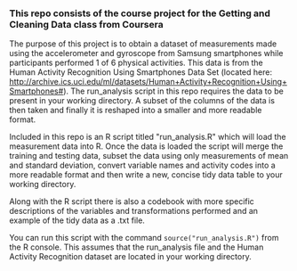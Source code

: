 ### This repo consists of the course project for the Getting and Cleaning Data class from Coursera

The purpose of this project is to obtain a dataset of measurements made using the accelerometer and gyroscope from Samsung smartphones while participants performed 1 of 6 physical activities. This data is from the Human Activity Recognition Using Smartphones Data Set (located here: http://archive.ics.uci.edu/ml/datasets/Human+Activity+Recognition+Using+Smartphones#). The run_analysis script in this repo requires the data to be present in your working directory. A subset of the columns of the data is then taken and finally it is reshaped into a smaller and more readable format. 

Included in this repo is an R script titled "run_analysis.R" which will load the measurement data into R. Once the data is loaded the script will merge the training and testing data, subset the data using only measurements of mean and standard deviation, convert variable names and activity codes into a more readable format and then write a new, concise tidy data table to your working directory.

Along with the R script there is also a codebook with more specific descriptions of the variables and transformations performed and an example of the tidy data as a .txt file.  

You can run this script with the command `source("run_analysis.R")` from the R console. This assumes that the run_analysis file and the Human Activity Recognition dataset are located in your working directory. 